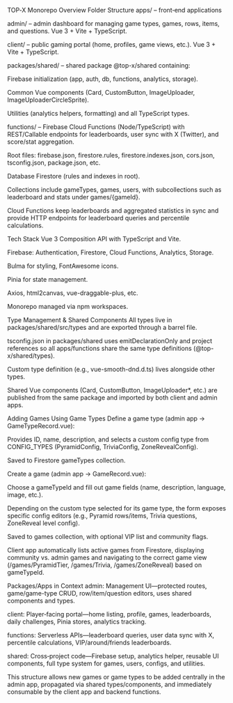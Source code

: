TOP‑X Monorepo Overview
Folder Structure
apps/ – front‑end applications

admin/ – admin dashboard for managing game types, games, rows, items, and questions. Vue 3 + Vite + TypeScript.

client/ – public gaming portal (home, profiles, game views, etc.). Vue 3 + Vite + TypeScript.

packages/shared/ – shared package @top-x/shared containing:

Firebase initialization (app, auth, db, functions, analytics, storage).

Common Vue components (Card, CustomButton, ImageUploader, ImageUploaderCircleSprite).

Utilities (analytics helpers, formatting) and all TypeScript types.

functions/ – Firebase Cloud Functions (Node/TypeScript) with REST/Callable endpoints for leaderboards, user sync with X (Twitter), and score/stat aggregation.

Root files: firebase.json, firestore.rules, firestore.indexes.json, cors.json, tsconfig.json, package.json, etc.

Database
Firestore (rules and indexes in root).

Collections include gameTypes, games, users, with subcollections such as leaderboard and stats under games/{gameId}.

Cloud Functions keep leaderboards and aggregated statistics in sync and provide HTTP endpoints for leaderboard queries and percentile calculations.

Tech Stack
Vue 3 Composition API with TypeScript and Vite.

Firebase: Authentication, Firestore, Cloud Functions, Analytics, Storage.

Bulma for styling, FontAwesome icons.

Pinia for state management.

Axios, html2canvas, vue-draggable-plus, etc.

Monorepo managed via npm workspaces.

Type Management & Shared Components
All types live in packages/shared/src/types and are exported through a barrel file.

tsconfig.json in packages/shared uses emitDeclarationOnly and project references so all apps/functions share the same type definitions (@top-x/shared/types).

Custom type definition (e.g., vue-smooth-dnd.d.ts) lives alongside other types.

Shared Vue components (Card, CustomButton, ImageUploader*, etc.) are published from the same package and imported by both client and admin apps.

Adding Games Using Game Types
Define a game type (admin app → GameTypeRecord.vue):

Provides ID, name, description, and selects a custom config type from CONFIG_TYPES (PyramidConfig, TriviaConfig, ZoneRevealConfig).

Saved to Firestore gameTypes collection.

Create a game (admin app → GameRecord.vue):

Choose a gameTypeId and fill out game fields (name, description, language, image, etc.).

Depending on the custom type selected for its game type, the form exposes specific config editors (e.g., Pyramid rows/items, Trivia questions, ZoneReveal level config).

Saved to games collection, with optional VIP list and community flags.

Client app automatically lists active games from Firestore, displaying community vs. admin games and navigating to the correct game view (/games/PyramidTier, /games/Trivia, /games/ZoneReveal) based on gameTypeId.

Packages/Apps in Context
admin: Management UI—protected routes, game/game-type CRUD, row/item/question editors, uses shared components and types.

client: Player‑facing portal—home listing, profile, games, leaderboards, daily challenges, Pinia stores, analytics tracking.

functions: Serverless APIs—leaderboard queries, user data sync with X, percentile calculations, VIP/around/friends leaderboards.

shared: Cross‑project code—Firebase setup, analytics helper, reusable UI components, full type system for games, users, configs, and utilities.

This structure allows new games or game types to be added centrally in the admin app, propagated via shared types/components, and immediately consumable by the client app and backend functions.